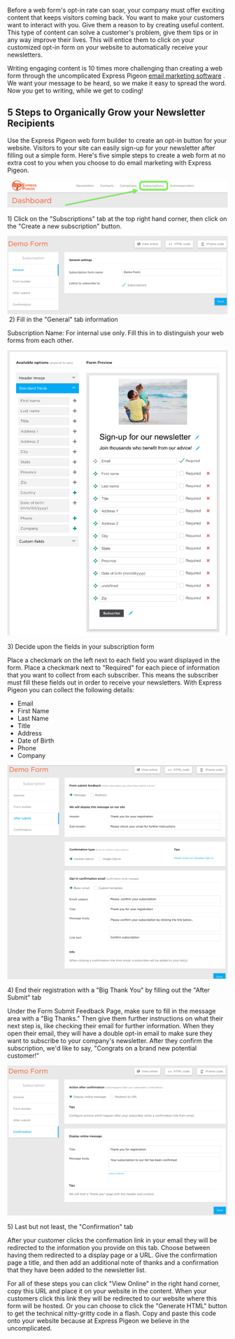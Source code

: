 Before a web form&apos;s opt-in rate can soar, your company must offer
exciting content that keeps visitors coming back. You want to make your
customers want to interact with you. Give them a reason to by creating
useful content. This type of content can solve a customer&apos;s problem,
give them tips or in any way improve their lives. This will entice them
to click on your customized opt-in form on your website to automatically
receive your newsletters.

Writing engaging content is 10 times more challenging than creating a
web form through the uncomplicated Express Pigeon [email marketing
software](https://expresspigeon.com/gallery)
. We want your message to be heard, so we make it easy to
spread the word. Now you get to writing, while we get to coding!

5 Steps to Organically Grow your Newsletter Recipients
------------------------------------------------------

Use the Express Pigeon web form builder to create an opt-in button for
your website. Visitors to your site can easily sign-up for your
newsletter after filling out a simple form. Here&apos;s five simple steps to
create a web form at no extra cost to you when you choose to do email
marketing with Express Pigeon.

![Web forms](/src/content/blog/images/2012/creating_1.png "Web forms")

​1) Click on the "Subscriptions" tab at the top right hand corner, then
click on the "Create a new subscription" button.

![ExpressPigeon — Web forms - Demo Form](/src/content/blog/images/2012/creating_2.png "ExpressPigeon — Web forms - Demo Form")
​
 2) Fill in the "General" tab information

Subscription Name: For internal use only. Fill this in to distinguish your
web forms from each other.

![ExpressPigeon — Web forms - Demo Form-1](/src/content/blog/images/2012/creating_3.png "ExpressPigeon — Web forms - Demo Form-1")

​3) Decide upon the fields in your subscription form

Place a checkmark on the left next to each field you want displayed in
the form. Place a checkmark next to "Required" for each piece of
information that you want to collect from each subscriber. This means
the subscriber must fill these fields out in order to receive your
newsletters. With Express Pigeon you can collect the following details:

-   Email
-   First Name
-   Last Name
-   Title
-   Address
-   Date of Birth
-   Phone
-   Company

![ExpressPigeon — Web forms - Demo Form-2](/src/content/blog/images/2012/creating_4.png "ExpressPigeon — Web forms - Demo Form-2")

​4) End their registration with a "Big Thank You" by filling out the
"After Submit" tab

Under the Form Submit Feedback Page, make sure to fill in the message
area with a "Big Thanks." Then give them further instructions on what
their next step is, like checking their email for further information.
When they open their email, they will have a double opt-in email to make
sure they want to subscribe to your company&apos;s newsletter. After they
confirm the subscription, we&apos;d like to say, "Congrats on a brand new
potential customer!"

![ExpressPigeon — Web forms - Demo Form-3](/src/content/blog/images/2012/creating_5.png "ExpressPigeon — Web forms - Demo Form-3")

​5) Last but not least, the "Confirmation" tab

After your customer clicks the confirmation link in your email they will
be redirected to the information you provide on this tab. Choose between
having them redirected to a display page or a URL. Give the confirmation
page a title, and then add an additional note of thanks and a
confirmation that they have been added to the newsletter list.

For all of these steps you can click "View Online" in the right hand
corner, copy this URL and place it on your website in the content. When
your customers click this link they will be redirected to our website
where this form will be hosted. Or you can choose to click the "Generate
HTML" button to get the technical nitty-gritty code in a flash. Copy and
paste this code onto your website because at Express Pigeon we believe
in the uncomplicated.

